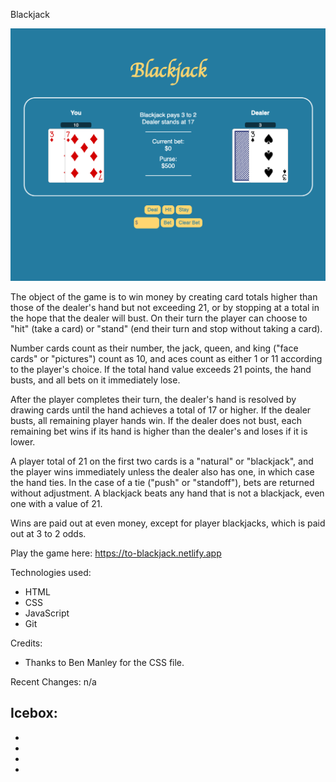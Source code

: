 Blackjack 

![Alt text](blackjack.png)

The object of the game is to win money by creating card totals higher than those of the dealer's hand but not exceeding 21, or by stopping at a total in the hope that the dealer will bust. On their turn the player can choose to "hit" (take a card) or "stand" (end their turn and stop without taking a card).

Number cards count as their number, the jack, queen, and king ("face cards" or "pictures") count as 10, and aces count as either 1 or 11 according to the player's choice. If the total hand value exceeds 21 points, the hand busts, and all bets on it immediately lose.

After the player completes their turn, the dealer's hand is resolved by drawing cards until the hand achieves a total of 17 or higher. If the dealer busts, all remaining player hands win. If the dealer does not bust, each remaining bet wins if its hand is higher than the dealer's and loses if it is lower.

A player total of 21 on the first two cards is a "natural" or "blackjack", and the player wins immediately unless the dealer also has one, in which case the hand ties. In the case of a tie ("push" or "standoff"), bets are returned without adjustment. A blackjack beats any hand that is not a blackjack, even one with a value of 21.

Wins are paid out at even money, except for player blackjacks, which is paid out at 3 to 2 odds.

Play the game here: https://to-blackjack.netlify.app

Technologies used:
- HTML
- CSS
- JavaScript
- Git

Credits:
- Thanks to Ben Manley for the CSS file.

Recent Changes:
n/a

Icebox: 
-
-
-
-
-

